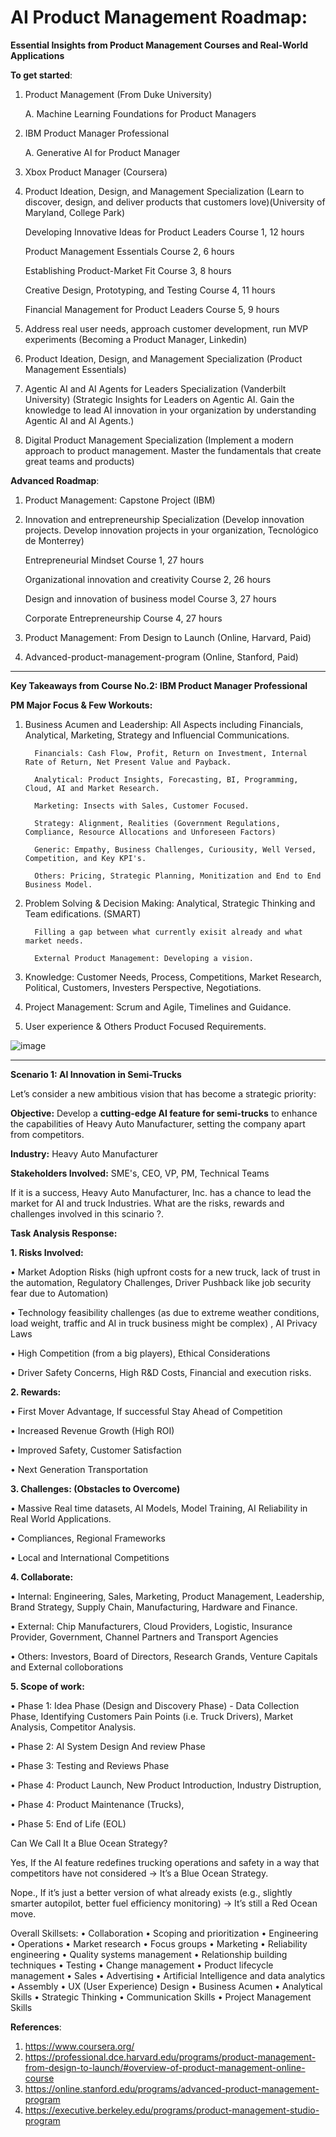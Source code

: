 # AI Product Management Roadmap:

**Essential Insights from Product Management Courses and Real-World Applications**

**To get started**:
1. Product Management (From Duke University)

      A. Machine Learning Foundations for Product Managers

2. IBM Product Manager Professional

      A. Generative AI for Product Manager
   
3. Xbox Product Manager (Coursera)

4. Product Ideation, Design, and Management Specialization (Learn to discover, design, and deliver products that customers love)(University of Maryland, College Park)
   
      Developing Innovative Ideas for Product Leaders
      Course 1, 12 hours
      
      Product Management Essentials
      Course 2, 6 hours
      
      Establishing Product-Market Fit
      Course 3, 8 hours
      
      Creative Design, Prototyping, and Testing
      Course 4, 11 hours
      
      Financial Management for Product Leaders
      Course 5, 9 hours

6. Address real user needs, approach customer development, run MVP experiments (Becoming a Product Manager, Linkedin)

7. Product Ideation, Design, and Management Specialization (Product Management Essentials)

8. Agentic AI and AI Agents for Leaders Specialization (Vanderbilt University) (Strategic Insights for Leaders on Agentic AI. Gain the knowledge to lead AI innovation in your organization by understanding Agentic AI and AI Agents.)

9. Digital Product Management Specialization (Implement a modern approach to product management. Master the fundamentals that create great teams and products)


**Advanced Roadmap**:
1. Product Management: Capstone Project (IBM)

2. Innovation and entrepreneurship Specialization (Develop innovation projects. Develop innovation projects in your organization, Tecnológico de Monterrey)

      Entrepreneurial Mindset
      Course 1, 27 hours
      
      Organizational innovation and creativity
      Course 2, 26 hours
      
      Design and innovation of business model
      Course 3, 27 hours
      
      Corporate Entrepreneurship
      Course 4, 27 hours

3. Product Management: From Design to Launch (Online, Harvard, Paid)
   
4. Advanced-product-management-program (Online, Stanford, Paid)
   
-----------------------------------------

**Key Takeaways from Course No.2: IBM Product Manager Professional**

**PM Major Focus & Few Workouts:**

1.  Business Acumen and Leadership: All Aspects including Financials, Analytical, Marketing, Strategy and Influencial Communications.
   
          Financials: Cash Flow, Profit, Return on Investment, Internal Rate of Return, Net Present Value and Payback.
    
          Analytical: Product Insights, Forecasting, BI, Programming, Cloud, AI and Market Research.
    
          Marketing: Insects with Sales, Customer Focused.
    
          Strategy: Alignment, Realities (Government Regulations, Compliance, Resource Allocations and Unforeseen Factors)
    
          Generic: Empathy, Business Challenges, Curiousity, Well Versed, Competition, and Key KPI's.
    
          Others: Pricing, Strategic Planning, Monitization and End to End Business Model. 

3.  Problem Solving & Decision Making: Analytical, Strategic Thinking and Team edifications. (SMART)

          Filling a gap between what currently exisit already and what market needs.
      
          External Product Management: Developing a vision.

3.  Knowledge: Customer Needs, Process, Competitions, Market Research, Political, Customers, Investers Perspective, Negotiations.

4. Project Management: Scrum and Agile, Timelines and Guidance. 

5. User experience & Others Product Focused Requirements. 


![image](https://github.com/user-attachments/assets/8be5d22c-9aaa-4fea-bc73-d9febafddd7a)

----------------------------------------------------

**Scenario 1: AI Innovation in Semi-Trucks**

Let’s consider a new ambitious vision that has become a strategic priority:

**Objective:** Develop a **cutting-edge AI feature for semi-trucks** to enhance the capabilities of Heavy Auto Manufacturer, setting the company apart from competitors.

**Industry:** Heavy Auto Manufacturer

**Stakeholders Involved:** SME's, CEO, VP, PM, Technical Teams

If it is a success, Heavy Auto Manufacturer, Inc. has a chance to lead the market for AI and truck Industries. What are the risks, rewards and challenges involved in this scinario ?. 


**Task Analysis Response:**

**1. Risks Involved:**

•	Market Adoption Risks (high upfront costs for a new truck, lack of trust in the automation, Regulatory Challenges, Driver Pushback like job security fear due to Automation)

•	Technology feasibility challenges (as due to extreme weather conditions, load weight, traffic and AI in truck business might be complex) , AI Privacy Laws

•	High Competition (from a big players), Ethical Considerations

•	Driver Safety Concerns, High R&D Costs, Financial and execution risks. 



**2. Rewards:**

•	First Mover Advantage, If successful Stay Ahead of Competition

•	Increased Revenue Growth (High ROI)

•	Improved Safety, Customer Satisfaction

•	Next Generation Transportation



**3. Challenges: (Obstacles to Overcome)**

•	Massive Real time datasets, AI Models, Model Training, AI Reliability in Real World Applications. 

•	Compliances, Regional Frameworks

•	Local and International Competitions



**4. Collaborate:**

•	Internal: Engineering, Sales, Marketing, Product Management, Leadership, Brand Strategy, Supply Chain, Manufacturing, Hardware and Finance.

•	External: Chip Manufacturers, Cloud Providers, Logistic, Insurance Provider, Government, Channel Partners and Transport Agencies

•	Others: Investors, Board of Directors, Research Grands, Venture Capitals and External colloborations



**5. Scope of work:**

•	Phase 1: Idea Phase (Design and Discovery Phase) - Data Collection Phase, Identifying Customers Pain Points (i.e. Truck Drivers), Market Analysis, Competitor Analysis.

•	Phase 2: AI System Design And review Phase 

•	Phase 3: Testing and Reviews Phase

•	Phase 4: Product Launch, New Product Introduction, Industry Distruption, 

•	Phase 4: Product Maintenance (Trucks), 

•	Phase 5: End of Life (EOL)


Can We Call It a Blue Ocean Strategy?

Yes, If the AI feature redefines trucking operations and safety in a way that competitors have not considered → It’s a Blue Ocean Strategy.

Nope., If it’s just a better version of what already exists (e.g., slightly smarter autopilot, better fuel efficiency monitoring) → It’s still a Red Ocean move.


Overall Skillsets:
•	Collaboration
•	Scoping and prioritization
•	Engineering
•	Operations
•	Market research
•	Focus groups
•	Marketing
•	Reliability engineering
•	Quality systems management
•	Relationship building techniques
•	Testing
•	Change management
•	Product lifecycle management
•	Sales
•	Advertising
•	Artificial Intelligence and data analytics
•	Assembly
•	UX (User Experience) Design
•	Business Acumen
•	Analytical Skills
•	Strategic Thinking
•	Communication Skills
•	Project Management Skills


**References**: 
1. https://www.coursera.org/
2. https://professional.dce.harvard.edu/programs/product-management-from-design-to-launch/#overview-of-product-management-online-course
3. https://online.stanford.edu/programs/advanced-product-management-program
4. https://executive.berkeley.edu/programs/product-management-studio-program

